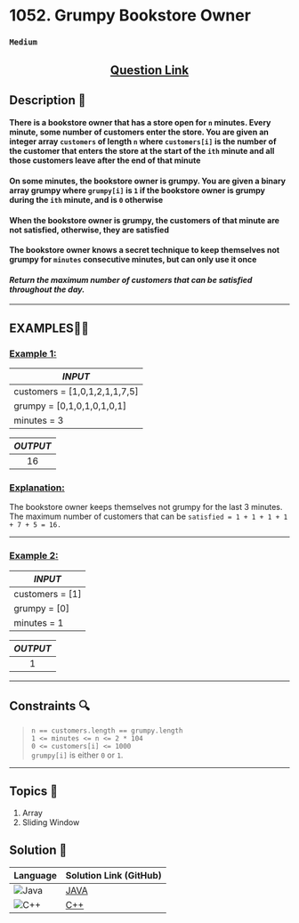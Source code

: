 # 1052. Grumpy Bookstore Owner

### `Medium`


<h2 align="center">
<a href="https://leetcode.com/problems/grumpy-bookstore-owner/description/"><strong>Question Link</strong></a>
</h2>


## Description 📑

#### There is a bookstore owner that has a store open for `n` minutes. Every minute, some number of customers enter the store. You are given an integer array `customers` of length `n` where `customers[i]` is the number of the customer that enters the store at the start of the `ith` minute and all those customers leave after the end of that minute

#### On some minutes, the bookstore owner is grumpy. You are given a binary array grumpy where `grumpy[i]` is `1` if the bookstore owner is grumpy during the `ith` minute, and is `0` otherwise

#### When the bookstore owner is grumpy, the customers of that minute are not satisfied, otherwise, they are satisfied

#### The bookstore owner knows a secret technique to keep themselves not grumpy for `minutes` consecutive minutes, but can only use it once

#### _Return the maximum number of customers that can be satisfied throughout the day._

---

## **EXAMPLES**💫✨ </br>

<h3>

<ins>**Example 1**:</ins> </br>

| _INPUT_ |
| ----------- |
| customers = [1,0,1,2,1,1,7,5] |
| grumpy = [0,1,0,1,0,1,0,1] |
| minutes = 3 |

| _OUTPUT_ |
| :----: |
| 16 |

</h3>

<h3>
<ins>Explanation:</ins>
</h3>

The bookstore owner keeps themselves not grumpy for the last 3 minutes.
The maximum number of customers that can be
    `satisfied = 1 + 1 + 1 + 1 + 7 + 5 = 16.`
___
<h3>

<ins>**Example 2**:</ins> </br>

| _INPUT_ |
| ----------- |
| customers  = [1] |
| grumpy = [0] |
| minutes = 1 |

| _OUTPUT_ |
| :----: |
| 1 |

</h3>

___

## Constraints 🔍

> `n == customers.length == grumpy.length`</br>
> `1 <= minutes <= n <= 2 * 104` </br>
> `0 <= customers[i] <= 1000` </br>
> `grumpy[i]` is either `0` or `1`.

___

## Topics 📝

1. Array
2. Sliding Window

## Solution 📃

|  Language   |  Solution Link (GitHub) |
| ------------- | ------------- |
|  ![Java](https://img.shields.io/badge/java-%23ED8B00.svg?style=flat&logo=openjdk&logoColor=white)  | [JAVA](https://github.com/Purnima47/Leetcode-Solutions/blob/main/%F0%9F%9F%A1%20Medium/1052%20-%20Grumpy%20Bookstore%20Owner/_1052GrumpyBookstoreOwner.java) |
|  ![C++](https://img.shields.io/badge/c++-%2300599C.svg?style=plastic&logo=c%2B%2B&logoColor=white)  | [C++](https://github.com/Purnima47/Leetcode-Solutions/blob/main/%F0%9F%9F%A1%20Medium/1052%20-%20Grumpy%20Bookstore%20Owner/_1052GrumpyBookstoreOwner.cpp)  |
